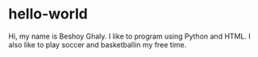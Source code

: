 # hello-world
Hi, my name is Beshoy Ghaly. I like to program using Python and HTML. I also like to play soccer and basketballin my free time.
